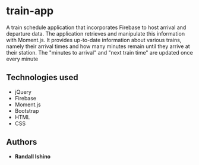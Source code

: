 # train-app

A train schedule application that incorporates Firebase to host arrival and departure data. The application retrieves and manipulate this information with Moment.js. It provides up-to-date information about various trains, namely their arrival times and how many minutes remain until they arrive at their station.
The "minutes to arrival" and "next train time" are updated once every minute

## Technologies used
- jQuery
- Firebase
- Moment.js
- Bootstrap
- HTML
- CSS



## Authors

* **Randall Ishino**
